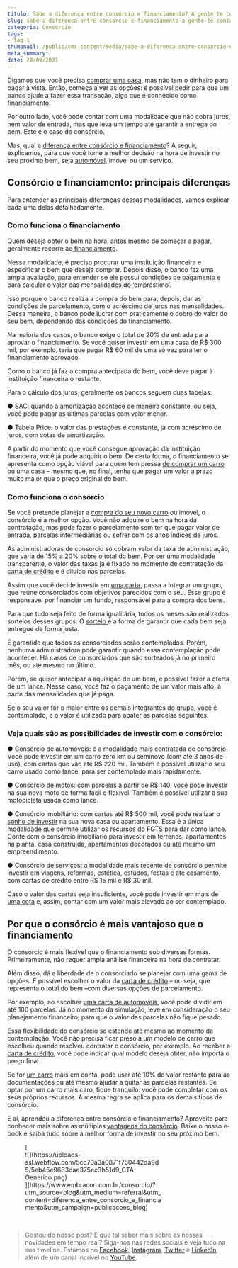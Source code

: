 ```yaml
---
titulo: Sabe a diferença entre consórcio e financiamento? A gente te conta!
slug: sabe-a-diferenca-entre-consorcio-e-financiamento-a-gente-te-conta
categoria: Consórcio
tags:
- tag-1
thumbnail: /public/cms-content/media/sabe-a-diferenca-entre-consorcio-e-financiamento-a-gente-te-conta.jpg
meta_summary: 
date: 28/09/2021
---
```

Digamos que você precisa [comprar uma casa](https://www.embracon.com.br/blog/quero-comprar-uma-casa-ou-carro-com-consorcio-por-onde-comecar), mas não tem o dinheiro para pagar à vista. Então, começa a ver as opções: é possível pedir para que um banco ajude a fazer essa transação, algo que é conhecido como financiamento.

Por outro lado, você pode contar com uma modalidade que não cobra juros, nem valor de entrada, mas que leva um tempo até garantir a entrega do bem. Este é o caso do consórcio.

Mas, qual a [diferença entre consórcio e financiamento](https://www.embracon.com.br/blog/financiamento-ou-consorcio-o-que-e-melhor-na-compra-de-um-imovel)? A seguir, explicamos, para que você tome a melhor decisão na hora de investir no seu próximo bem, seja [automóvel](https://www.embracon.com.br/consorcio-de-carros), imóvel ou um serviço.

Consórcio e financiamento: principais diferenças
------------------------------------------------

Para entender as principais diferenças dessas modalidades, vamos explicar cada uma delas detalhadamente.

### Como funciona o financiamento

Quem deseja obter o bem na hora, antes mesmo de começar a pagar, geralmente recorre ao[ financiamento](https://www.embracon.com.br/blog/entenda-quais-sao-as-6-maiores-desvantagens-do-financiamento).

Nessa modalidade, é preciso procurar uma instituição financeira e especificar o bem que deseja comprar. Depois disso, o banco faz uma ampla avaliação, para entender se ele possui condições de pagamento e para calcular o valor das mensalidades do ‘empréstimo’.

Isso porque o banco realiza a compra do bem para, depois, dar as condições de parcelamento, com o acréscimo de juros nas mensalidades. Dessa maneira, o banco pode lucrar com praticamente o dobro do valor do seu bem, dependendo das condições do financiamento.

Na maioria dos casos, o banco exige o total de 20% de entrada para aprovar o financiamento. Se você quiser investir em uma casa de R$ 300 mil, por exemplo, teria que pagar R$ 60 mil de uma só vez para ter o financiamento aprovado.

Como o banco já faz a compra antecipada do bem, você deve pagar à instituição financeira o restante.

Para o cálculo dos juros, geralmente os bancos seguem duas tabelas:

● SAC: quando a amortização acontece de maneira constante, ou seja, você pode pagar as últimas parcelas com valor menor.

● Tabela Price: o valor das prestações é constante, já com acréscimo de juros, com cotas de amortização.

A partir do momento que você consegue aprovação da instituição financeira, você já pode adquirir o bem. De certa forma, o financiamento se apresenta como opção viável para quem tem pressa [de comprar um carro](https://www.embracon.com.br/consorcio-de-carros) ou uma casa – mesmo que, no final, tenha que pagar um valor a prazo muito maior que o preço original do bem.

### Como funciona o consórcio

Se você pretende planejar a [compra do seu novo carro](https://www.embracon.com.br/blog/confira-9-sinais-de-que-e-hora-de-trocar-de-carro) ou imóvel, o consórcio é a melhor opção. Você não adquire o bem na hora da contratação, mas pode fazer o parcelamento sem ter que pagar valor de entrada, parcelas intermediárias ou sofrer com os altos índices de juros.

As administradoras de consórcio só cobram valor da taxa de administração, que varia de 15% a 20% sobre o total do bem. Por ser uma modalidade transparente, o valor das taxas já é fixado no momento de contratação da [carta de crédito](https://www.embracon.com.br/conhecaoconsorcio/o-que-e-carta-de-credito) e é diluído nas parcelas.

Assim que você decide investir em [uma carta](https://www.embracon.com.br/blog/o-que-voce-precisa-saber-sobre-a-carta-de-credito-de-consorcios), passa a integrar um grupo, que reúne consorciados com objetivos parecidos com o seu. Esse grupo é responsável por financiar um fundo, responsável para a compra dos bens.

Para que tudo seja feito de forma igualitária, todos os meses são realizados sorteios desses grupos. O [sorteio ](https://www.embracon.com.br/blog/assembleia-de-consorcio-como-funciona)é a forma de garantir que cada bem seja entregue de forma justa.

É garantido que todos os consorciados serão contemplados. Porém, nenhuma administradora pode garantir quando essa contemplação pode acontecer. Há casos de consorciados que são sorteados já no primeiro mês, ou até mesmo no último.

Porém, se quiser antecipar a aquisição de um bem, é possível fazer a oferta de um lance. Nesse caso, você faz o pagamento de um valor mais alto, à parte das mensalidades que já paga.

Se o seu valor for o maior entre os demais integrantes do grupo, você é contemplado, e o valor é utilizado para abater as parcelas seguintes.

### Veja quais são as possibilidades de investir com o consórcio:

● Consórcio de automóveis: é a modalidade mais contratada de consórcio. Você pode investir em um carro zero km ou seminovo (com até 3 anos de uso), com cartas que vão até R$ 220 mil. Também é possível utilizar o seu carro usado como lance, para ser contemplado mais rapidamente.

● [Consórcio de motos](https://www.embracon.com.br/blog/como-escolher-um-consorcio-de-moto): com parcelas a partir de R$ 140, você pode investir na sua nova moto de forma fácil e flexível. Também é possível utilizar a sua motocicleta usada como lance.

● Consórcio imobiliário: com cartas até R$ 500 mil, você pode realizar o[ sonho de investir](https://www.embracon.com.br/blog/entenda-como-comecar-a-investir-mesmo-com-pouco-dinheiro) na sua nova casa ou apartamento. Essa é a única modalidade que permite utilizar os recursos do FGTS para dar como lance. Conte com o consórcio imobiliário para investir em terrenos, apartamentos na planta, casa construída, apartamentos decorados ou até mesmo um empreendimento.

● Consórcio de serviços: a modalidade mais recente de consórcio permite investir em viagens, reformas, estética, estudos, festas e até casamento, com cartas de crédito entre R$ 15 mil e R$ 30 mil.

Caso o valor das cartas seja insuficiente, você pode investir em mais de [uma cota](https://www.embracon.com.br/blog/entenda-o-que-e-e-como-funciona-uma-cota-de-consorcio) e, assim, contar com um valor mais elevado ao ser contemplado.

Por que o consórcio é mais vantajoso que o financiamento
--------------------------------------------------------

O consórcio é mais flexível que o financiamento sob diversas formas. Primeiramente, não requer ampla análise financeira na hora de contratar.

Além disso, dá a liberdade de o consorciado se planejar com uma gama de opções. É possível escolher o valor da [carta de crédito](https://www.embracon.com.br/blog/o-que-voce-precisa-saber-sobre-a-carta-de-credito-de-consorcios) – ou seja, que representa o total do bem –com diversas opções de parcelamento.

Por exemplo, ao escolher [uma carta de automóveis](https://www.embracon.com.br/blog/o-que-voce-precisa-saber-sobre-a-carta-de-credito-de-consorcios), você pode dividir em até 100 parcelas. Já no momento da simulação, leve em consideração o seu planejamento financeiro, para que o valor das parcelas não fique pesado.

Essa flexibilidade do consórcio se estende até mesmo ao momento da contemplação. Você não precisa ficar preso a um modelo de carro que escolheu quando resolveu contratar o consórcio, por exemplo. Ao receber a[ carta de crédito](https://www.embracon.com.br/conhecaoconsorcio/o-que-e-carta-de-credito), você pode indicar qual modelo deseja obter, não importa o preço final.

Se for [um carro](https://www.embracon.com.br/consorcio-de-carros) mais em conta, pode usar até 10% do valor restante para as documentações ou até mesmo ajudar a quitar as parcelas restantes. Se optar por um carro mais caro, fique tranquilo: você pode completar com os seus próprios recursos. A mesma regra se aplica para os demais tipos de consórcio.

E aí, aprendeu a diferença entre consórcio e financiamento? Aproveite para conhecer mais sobre as múltiplas [vantagens do consórcio](https://www.embracon.com.br/blog/confira-10-vantagens-indiscutiveis-do-consorcio). Baixe o nosso e-book e saiba tudo sobre a melhor forma de investir no seu próximo bem.

<figure class="w-richtext-figure-type-image w-richtext-align-center" style="max-width:310px">[<div>![](https://uploads-ssl.webflow.com/5cc70a3a0871f750442da9d5/5eb45e9683dae375ec3b51d9_CTA-Generico.png)</div>](https://www.embracon.com.br/consorcio/?utm_source=blog&utm_medium=referral&utm_content=diferenca_entre_consorcio_e_financiamento&utm_campaign=publicacoes_blog)</figure>‍

> Gostou do nosso post? E que tal saber mais sobre as nossas novidades em tempo real? Siga-nos nas redes sociais e veja tudo na sua timeline. Estamos no [Facebook](https://www.facebook.com/embracon/), [Instagram](https://www.instagram.com/embraconoficial/), [Twitter](https://twitter.com/embracon) e [LinkedIn](https://www.linkedin.com/company/1018875/), além de um canal incrível no [YouTube](https://www.youtube.com/channel/UCL-Y0mv9zc73Iek48NLUBzQ).

